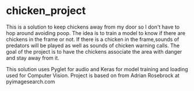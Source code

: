 # chicken_project
This is a solution to keep chickens away from my door so I don't have to hop around avoiding poop.
The idea is to train a model to know if there are chickens in the frame or not.
If there is a chicken in the frame,sounds of predators will be played as well as sounds of chicken warning calls.
The goal of the project is to have the chickens associate the area with danger and stay away from it.

This solution uses Pyglet for audio and Keras for model training and loading used for Computer Vision.
Project is based on from  Adrian Rosebrock at  pyimagesearch.com
